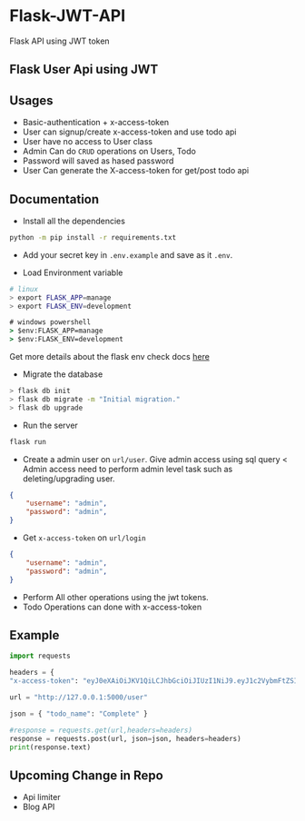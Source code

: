 # Flask-JWT-API

Flask API using JWT token

## Flask User Api using JWT

## Usages

- Basic-authentication + x-access-token
- User can signup/create x-access-token and use todo api
- User have no access to User class
- Admin Can do `CRUD` operations on Users, Todo
- Password will saved as hased password
- User Can generate the X-access-token for get/post todo api

## Documentation

- Install all the dependencies

```bash
python -m pip install -r requirements.txt
```

- Add your secret key in `.env.example` and save as it `.env`.

- Load Environment variable

```bash
# linux
> export FLASK_APP=manage
> export FLASK_ENV=development
```

```cmd
# windows powershell
> $env:FLASK_APP=manage
> $env:FLASK_ENV=development
```

Get more details about the flask env check docs [here](https://flask.palletsprojects.com/en/1.1.x/cli/)

- Migrate the database

```bash
> flask db init
> flask db migrate -m "Initial migration."
> flask db upgrade
```

- Run the server

```bash
flask run
```

- Create a admin user on `url/user`. Give admin access using sql query
    <  Admin access need to perform admin level task such as deleting/upgrading user.

```json
{
    "username": "admin",
    "password": "admin",
}
```

- Get `x-access-token` on `url/login`

```json
{
    "username": "admin",
    "password": "admin",
}
```

- Perform All other operations using the jwt tokens.
- Todo Operations can done with x-access-token

## Example

```python
import requests

headers = {
"x-access-token": "eyJ0eXAiOiJKV1QiLCJhbGciOiJIUzI1NiJ9.eyJ1c2VybmFtZSI6ImFkbWluIn0.vrCzbqJLbP8wejP_ZE1hi2U3bSlRwF2rln02J0qmc9A"}

url = "http://127.0.0.1:5000/user"

json = { "todo_name": "Complete" }

#response = requests.get(url,headers=headers)
response = requests.post(url, json=json, headers=headers)
print(response.text)
```

## Upcoming Change in Repo

- Api limiter
- Blog API

